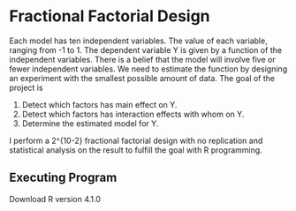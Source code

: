# Fractional Factorial Design

Each model has ten independent variables. The value of each variable, ranging from -1 to 1. The dependent variable Y is given by a function of the independent variables. There is a belief that the model will involve five or fewer independent variables. We need to estimate the function by designing an experiment with the smallest possible amount of data. The goal of the project is 

1. Detect which factors has main effect on Y.
2. Detect which factors has interaction effects with whom on Y.
3. Determine the estimated model for Y.  

I perform a 2^{10-2} fractional factorial design with no replication and statistical analysis on the result to fulfill the goal with R programming. 


## Executing Program
Download R version 4.1.0
